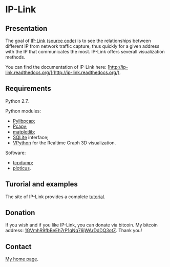 IP-Link
=======

Presentation
------------
The goal of [IP-Link](http://ip-link.wikidot.com/) ([source code](https://bitbucket.org/cedricbonhomme/ip-link/))
is to see the relationships between different IP from network traffic capture,
thus quickly for a given address with the IP that communicates the most. IP-Link offers severall
visualization methods.

You can find the documentation of IP-Link here: [http://ip-link.readthedocs.org/](http://ip-link.readthedocs.org/).


Requirements
------------
Python 2.7.

Python modules:

* [Pylibpcap](http://sourceforge.net/projects/pylibpcap/);
* [Pcapy](http://oss.coresecurity.com/projects/pcapy.html);
* [matplotlib](http://matplotlib.sourceforge.net/);
* [SQLite](http://sqlite.org) interface;
* [VPython](http://vpython.org/) for the Realtime Graph 3D visualization.

Software:

* [tcpdump](http://www.tcpdump.org/);
* [ploticus](http://ploticus.sourceforge.net/).


Turorial and examples
---------------------
The site of IP-Link provides a complete [tutorial](http://ip-link.wikidot.com/tutorial).

Donation
--------
If you wish and if you like IP-Link, you can donate via bitcoin. My bitcoin address: [1GVmhR9fbBeEh7rP1qNq76jWArDdDQ3otZ](https://blockexplorer.com/address/1GVmhR9fbBeEh7rP1qNq76jWArDdDQ3otZ).
Thank you!

Contact
-------
[My home page](http://cedricbonhomme.org/).
